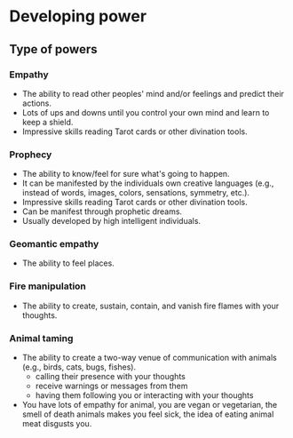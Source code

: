 # Developing power

## Type of powers



### Empathy

* The ability to read other peoples' mind and/or feelings and predict their actions.
* Lots of ups and downs until you control your own mind and learn to keep a shield.
* Impressive skills reading Tarot cards or other divination tools.

### Prophecy

* The ability to know/feel for sure what's going to happen.&#x20;
* It can be manifested by the individuals own creative languages (e.g.,  instead of words, images, colors, sensations, symmetry, etc.).
* Impressive skills reading Tarot cards or other divination tools.
* Can be manifest through prophetic dreams.
* Usually developed by high intelligent individuals.

### Geomantic empathy

* The ability to feel places.

### Fire manipulation

* The ability to create, sustain, contain, and vanish fire flames with your thoughts.

### Animal taming

* The ability to create a two-way venue of communication with animals (e.g., birds, cats, bugs, fishes).
  * calling their presence with your thoughts
  * receive warnings or messages from them
  * having them following you or interacting with your thoughts
* You have lots of empathy for animal, you are vegan or vegetarian, the smell of death animals makes you feel sick, the idea of eating animal meat disgusts you.
